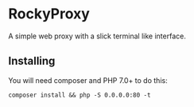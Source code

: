 # RockyProxy
A simple web proxy with a slick terminal like interface.

## Installing

You will need composer and PHP 7.0+ to do this:

`composer install && php -S 0.0.0.0:80 -t`
